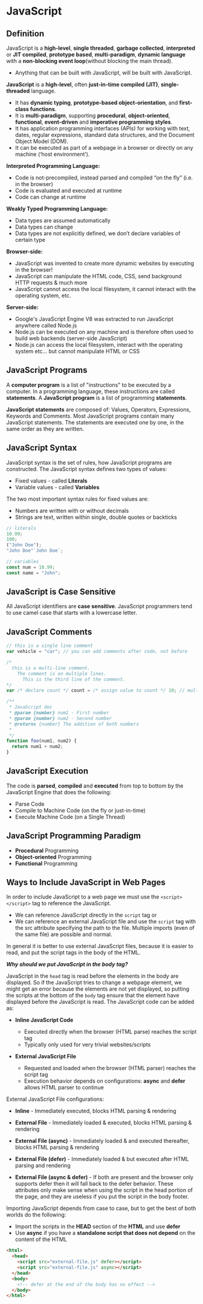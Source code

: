 # JavaScript

## Definition

JavaScript is a **high-level**, **single threaded**, **garbage collected**, **interpreted** or **JIT compiled**, **prototype based**,
**multi-paradigm**, **dynamic language** with a **non-blocking event loop**(without blocking the main thread).

- Anything that can be built with JavaScript, will be built with JavaScript.

**JavaScript** is a **high-level**, often **just-in-time compiled (JIT)**, **single-threaded** language.

- It has **dynamic typing**, **prototype-based object-orientation**, and **first-class functions**.
- It is **multi-paradigm**, supporting **procedural**, **object-oriented**, **functional**, **event-driven** and **imperative programming styles**.
- It has application programming interfaces (APIs) for working with text, dates, regular expressions, standard data structures, and the Document Object Model (DOM).
- It can be executed as part of a webpage in a browser or directly on any machine (‘host environment’).

**Interpreted Programming Language:**

- Code is not-precompiled, instead parsed and compiled “on the fly” (i.e. in the browser)
- Code is evaluated and executed at runtime
- Code can change at runtime

**Weakly Typed Programming Language:**

- Data types are assumed automatically
- Data types can change
- Data types are not explicitly defined, we don’t declare variables of certain type

**Browser-side:**

- JavaScript was invented to create more dynamic websites by executing in the browser!
- JavaScript can manipulate the HTML code, CSS, send background HTTP requests & much more
- JavaScript cannot access the local filesystem, it cannot interact with the operating system, etc.

**Server-side:**

- Google's JavaScript Engine V8 was extracted to run JavaScript anywhere called Node.js
- Node.js can be executed on any machine and is therefore often used to build web backends (server-side JavaScript)
- Node.js can access the local filesystem, interact with the operating system etc... but cannot manipulate HTML or CSS

## JavaScript Programs

A **computer program** is a list of "instructions" to be executed by a computer. In a programming language, these instructions are called **statements**. A **JavaScript program** is a list of programming **statements**.

**JavaScript statements** are composed of: Values, Operators, Expressions, Keywords and Comments. Most JavaScript programs contain many JavaScript statements. The statements are executed one by one, in the same order as they are written.

## JavaScript Syntax

JavaScript syntax is the set of rules, how JavaScript programs are constructed. The JavaScript syntax defines two types of values:

- Fixed values - called **Literals**
- Variable values - called **Variables**

The two most important syntax rules for fixed values are:

- Numbers are written with or without decimals
- Strings are text, written within single, double quotes or backticks

```js
// literals
10.99;
100;
("John Doe");
"John Doe"`John Doe`;

// variables
const num = 10.99;
const name = "John";
```

## JavaScript is Case Sensitive

All JavaScript identifiers are **case sensitive**. JavaScript programmers tend to use camel case that starts with a lowercase letter.

## JavaScript Comments

```js
// this is a single line comment
var vehicle = "car"; // you can add comments after code, not before
```

```js
/* 
  this is a multi-line comment.
    The comment is on multiple lines.
      This is the third line of the comment.
*/
var /* declare count */ count = /* assign value to count */ 10; // multiline comment
```

```js
/**
 * JavaScript doc
 * @param {number} num1 - First number
 * @param {number} num2 - Second number
 * @returns {number} The addition of both numbers
 *
 */
function foo(num1, num2) {
  return num1 + num2;
}
```

## JavaScript Execution

The code is **parsed**, **compiled** and **executed** from top to bottom by the JavaScript Engine that does the following:

- Parse Code
- Compile to Machine Code (on the fly or just-in-time)
- Execute Machine Code (on a Single Thread)

## JavaScript Programming Paradigm

- **Procedural** Programming
- **Object-oriented** Programming
- **Functional** Programming

## Ways to Include JavaScript in Web Pages

In order to include JavaScript to a web page we must use the `<script></script>` tag to reference the JavaScript.

- We can reference JavaScript directly in the `script` tag or
- We can reference an external JavaScript file and use the `script` tag with the src attribute specifying the path to the file. Multiple imports (even of the same file) are possible and normal.

In general it is better to use external JavaScript files, because it is easier to read, and put the script tags in the body of the HTML.

**_Why should we put JavaScript in the body tag?_**

JavaScript in the `head` tag is read before the elements in the body are displayed. So if the JavaScript tries to change a webpage element, we might get an error because the elements are not yet displayed, so putting the scripts at the bottom of the `body` tag ensure that the element have displayed before the JavaScript is read. The JavaScript code can be added as:

- **Inline JavaScript Code**

  - Executed directly when the browser (HTML parse) reaches the script tag
  - Typically only used for very trivial websites/scripts

- **External JavaScript File**

  - Requested and loaded when the browser (HTML parser) reaches the script tag
  - Execution behavior depends on configurations: **async** and **defer** allows HTML parser to continue

External JavaScript File configurations:

- **Inline** - Immediately executed, blocks HTML parsing & rendering

- **External File** - Immediately loaded & executed, blocks HTML parsing & rendering

- **External File (async)** - Immediately loaded & and executed thereafter, blocks HTML parsing & rendering

- **External File (defer)** - Immediately loaded & but executed after HTML parsing and rendering

- **External File (async & defer)** - If both are present and the browser only supports defer then it will fall back to the defer behavior. These attributes only make sense when using the script in the head portion of the page, and they are useless if you put the script in the body footer.

Importing JavaScript depends from case to case, but to get the best of both worlds do the following:

- Import the scripts in the **HEAD** section of the **HTML** and use **defer**
- Use **async** if you have a **standalone script that does not depend** on the content of the HTML

```html
<html>
  <head>
    <script src="external-file.js" defer></script>
    <script src="external-file.js" async></script>
  </head>
  <body>
    <!-- defer at the end of the body has no effect -->
  </body>
</html>
```

